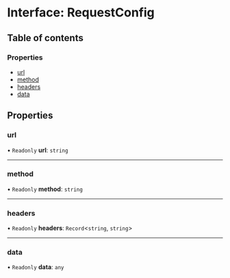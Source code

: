 # Interface: RequestConfig

## Table of contents

### Properties

- [url](RequestConfig.md#url)
- [method](RequestConfig.md#method)
- [headers](RequestConfig.md#headers)
- [data](RequestConfig.md#data)

## Properties

### url

• `Readonly` **url**: `string`

___

### method

• `Readonly` **method**: `string`

___

### headers

• `Readonly` **headers**: `Record`<`string`, `string`\>

___

### data

• `Readonly` **data**: `any`
